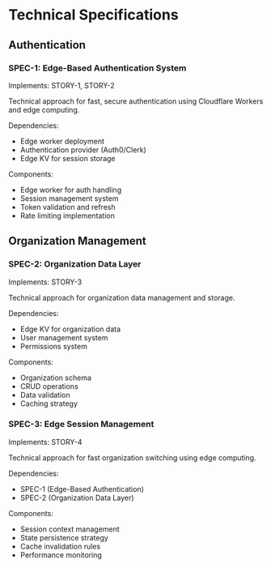# Technical Specifications

## Authentication

### SPEC-1: Edge-Based Authentication System
Implements: STORY-1, STORY-2

Technical approach for fast, secure authentication using Cloudflare Workers and edge computing.

Dependencies:
- Edge worker deployment
- Authentication provider (Auth0/Clerk)
- Edge KV for session storage

Components:
- Edge worker for auth handling
- Session management system
- Token validation and refresh
- Rate limiting implementation

## Organization Management

### SPEC-2: Organization Data Layer
Implements: STORY-3

Technical approach for organization data management and storage.

Dependencies:
- Edge KV for organization data
- User management system
- Permissions system

Components:
- Organization schema
- CRUD operations
- Data validation
- Caching strategy

### SPEC-3: Edge Session Management
Implements: STORY-4

Technical approach for fast organization switching using edge computing.

Dependencies:
- SPEC-1 (Edge-Based Authentication)
- SPEC-2 (Organization Data Layer)

Components:
- Session context management
- State persistence strategy
- Cache invalidation rules
- Performance monitoring 